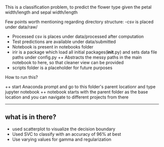 This is a classification problem, to predict the flower type given the petal width/length and sepal width/length

Few points worth mentioning regarding directory structure:
-csv is placed under data/raw/
- Processed csv is places under data/processed after computation
- Test predictions are available under data/submitted
- Notebook is present in notebooks folder
- irir is a package which load all initial packages(__init__.py) and sets data file paths under config.py
  ++ Abstracts the messy paths in the main notebook to here, so that cleaner view can be provided
- scripts folder is a placeholder for future purposes

How to run this?

  ++ start Anaconda prompt and go to this folder's parent locationr and type jupyter notebook
  ++ notebook starts with the parent folder as the base location and you can navigate to different projects from there



-------------------------------------------------- 
what is in there?
--------------------------------------------------
- used scatterplot to visualize the decision boundary
- Used SVC to classify with an accuracy of 96% at best
- Use varying values for gamma and regularization
